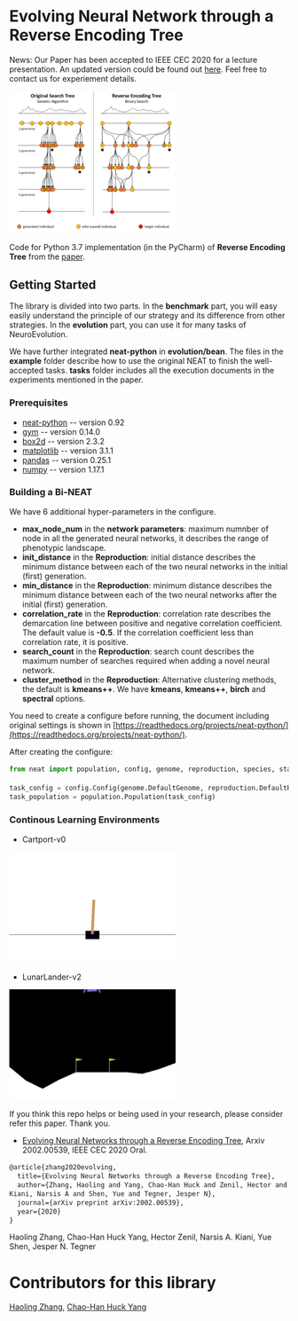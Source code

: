 # Evolving Neural Network through a Reverse Encoding Tree

News: Our Paper has been accepted to IEEE CEC 2020 for a lecture presentation. An updated version could be found out [here](https://arxiv.org/abs/2002.00539). Feel free to contact us for experiement details.

<img src="https://github.com/HaolingZHANG/ReverseEncodingTree/blob/master/figures/demo_RET2020.png" width="300">

Code for Python 3.7 implementation (in the PyCharm) of **Reverse Encoding Tree** from the [paper](https://arxiv.org/abs/2002.00539).
## Getting Started
The library is divided into two parts.
In the **benchmark** part, you will easy easily understand the principle of our strategy and its difference from other strategies.
In the **evolution** part, you can use it for many tasks of NeuroEvolution.

We have further integrated **neat-python** in **evolution/bean**.
The files in the **example** folder describe how to use the original NEAT to finish the well-accepted tasks.
**tasks** folder includes all the execution documents in the experiments mentioned in the paper.

### Prerequisites
- [neat-python](https://pypi.org/project/neat-python/) -- version 0.92
- [gym](https://pypi.org/project/gym/) -- version 0.14.0
- [box2d](https://pypi.org/project/Box2D/) -- version 2.3.2
- [matplotlib](https://pypi.org/project/matplotlib/) -- version 3.1.1
- [pandas](https://pypi.org/project/pandas/) -- version 0.25.1
- [numpy](https://pypi.org/project/numpy/) -- version 1.17.1

### Building a Bi-NEAT
We have 6 additional hyper-parameters in the configure.
- **max_node_num** in the **network parameters**: maximum numnber of node in all the generated neural networks, it describes the range of phenotypic landscape.
- **init_distance** in the **Reproduction**: initial distance describes the minimum distance between each of the two neural networks in the initial (first) generation.
- **min_distance** in the **Reproduction**: minimum distance describes the minimum distance between each of the two neural networks after the initial (first) generation.
- **correlation_rate** in the **Reproduction**: correlation rate describes the demarcation line between positive and negative correlation coefficient. The default value is **-0.5**. If the correlation coefficient less than correlation rate, it is positive.
- **search_count** in the **Reproduction**: search count describes the maximum number of searches required when adding a novel neural network.
- **cluster_method** in the **Reproduction**:  Alternative clustering methods, the default is **kmeans++**. We have **kmeans**, **kmeans++**, **birch** and **spectral** options.

You need to create a configure before running, the document including original settings is shown in [https://readthedocs.org/projects/neat-python/](https://readthedocs.org/projects/neat-python/).

After creating the configure:
```python
from neat import population, config, genome, reproduction, species, stagnation

task_config = config.Config(genome.DefaultGenome, reproduction.DefaultReproduction, species.DefaultSpeciesSet, stagnation.DefaultStagnation, "your configure path")
task_population = population.Population(task_config)
```
### Continous Learning Environments

- Cartport-v0

<img src="https://github.com/HaolingZHANG/ReverseEncodingTree/blob/master/figures/cartpole.gif" width="300">

- LunarLander-v2

<img src="https://github.com/HaolingZHANG/ReverseEncodingTree/blob/master/figures/lunar_lander_success_example.gif" width="300">

If you think this repo helps or being used in your research, please consider refer this paper. Thank you.

- [Evolving Neural Networks through a Reverse Encoding Tree](https://arxiv.org/abs/2002.00539), Arxiv 2002.00539, IEEE CEC 2020 Oral.

````
@article{zhang2020evolving,
  title={Evolving Neural Networks through a Reverse Encoding Tree},
  author={Zhang, Haoling and Yang, Chao-Han Huck and Zenil, Hector and Kiani, Narsis A and Shen, Yue and Tegner, Jesper N},
  journal={arXiv preprint arXiv:2002.00539},
  year={2020}
}
````

Haoling Zhang, Chao-Han Huck Yang, Hector Zenil, Narsis A. Kiani, Yue Shen, Jesper N. Tegner

# Contributors for this library
[Haoling Zhang](https://github.com/HaolingZHANG), [Chao-Han Huck Yang](https://github.com/huckiyang)
